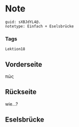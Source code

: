 # Note
```
guid: sXBJdYL4@.
notetype: Einfach + Eselsbrücke
```

### Tags
```
Lektion18
```

## Vorderseite
πῶς

## Rückseite
wie...?

## Eselsbrücke

